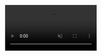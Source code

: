 <video src="https://github.com/user-attachments/assets/917bc5e7-76ce-4217-a3ea-ff10745c7ed3" controls muted loop style="max-width: 100%; height: auto;">
首先，请到原项目查看如何安装依赖：
https://github.com/RealKai42/qwerty-learner.git

然后，下载本推理图像工具

下载地址: https://github.com/kungful/VocabTypeAI/releases/download/v0.1.2/VocabTypeAI_windows.zip

将下载的压缩包直接解压到 qwerty_image_version 文件夹中即可，
安装配置好文件后点击：启动qwerty学习.bat
